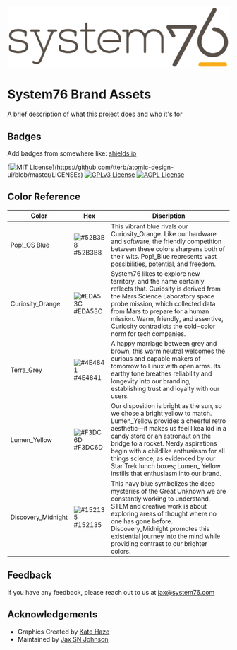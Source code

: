 
![Logo](https://raw.githubusercontent.com/system76/brand/master/System76%20branding/system76-logo_primary.svg)


# System76 Brand Assets

A brief description of what this project does and who it's for


## Badges

Add badges from somewhere like: [shields.io](https://shields.io/)

[![MIT License](https://img.shields.io/apm/l/atomic-design-ui.svg?)](https://github.com/tterb/atomic-design-ui/blob/master/LICENSEs)
[![GPLv3 License](https://img.shields.io/badge/License-GPL%20v3-yellow.svg)](https://opensource.org/licenses/)
[![AGPL License](https://img.shields.io/badge/license-AGPL-blue.svg)](http://www.gnu.org/licenses/agpl-3.0)

## Color Reference

| Color             | Hex                                                                | Discription |
| ----------------- | ------------------------------------------------------------------ | ----------- |
| Pop!_OS Blue | ![#52B3B8](https://via.placeholder.com/10/52B3B8?text=+) #52B3B8 | This vibrant blue rivals our Curiosity_Orange. Like our hardware and software, the friendly competition between these colors sharpens both of their wits. Pop!_Blue represents vast possibilities, potential, and freedom. |
| Curiosity_Orange | ![#EDA53C](https://via.placeholder.com/10/EDA53C?text=+) #EDA53C |  System76 likes to explore new territory, and the name certainly reflects that. Curiosity is derived from the Mars Science Laboratory space probe mission, which collected data from Mars to prepare for a human mission. Warm, friendly, and assertive, Curiosity contradicts the cold-color norm for tech companies. |
| Terra_Grey | ![#4E4841](https://via.placeholder.com/10/4E4841?text=+) #4E4841 | A happy marriage between grey and brown, this warm neutral welcomes the curious and capable makers of tomorrow to Linux with open arms. Its earthy tone breathes reliability and longevity into our branding, establishing trust and loyalty with our users. |
| Lumen_Yellow | ![#F3DC6D](https://via.placeholder.com/10/F3DC6D?text=+) #F3DC6D | Our disposition is bright as the sun, so we chose a bright yellow to match. Lumen_Yellow provides a cheerful retro aesthetic—it makes us feel likea kid in a candy store or an astronaut on the bridge to a rocket. Nerdy aspirations begin with a childlike enthusiasm for all things science, as evidenced by our Star Trek lunch boxes; Lumen_ Yellow instills that enthusiasm into our brand. |
| Discovery_Midnight | ![#152135](https://via.placeholder.com/10/152135?text=+) #152135 | This navy blue symbolizes the deep mysteries of the Great Unknown we are constantly working to understand. STEM and creative work is about exploring areas of thought where no one has gone before. Discovery_Midnight promotes this existential journey into the mind while providing contrast to our brighter colors. |


## Feedback

If you have any feedback, please reach out to us at jax@system76.com


## Acknowledgements

 - Graphics Created by [Kate Haze](https://katesawesomesite)
 - Maintained by [Jax SN Johnson](https://github.com/jaxsnjohnson)